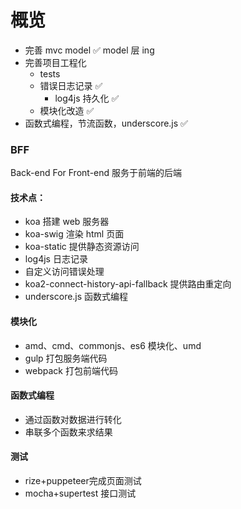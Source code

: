 # 概览

- 完善 mvc model ✅ model 层 ing
- 完善项目工程化
  - tests
  - 错误日志记录 ✅
    - log4js 持久化 ✅
  - 模块化改造 ✅
- 函数式编程，节流函数，underscore.js ✅

### BFF

Back-end For Front-end 服务于前端的后端

#### 技术点：

- koa 搭建 web 服务器
- koa-swig 渲染 html 页面
- koa-static 提供静态资源访问
- log4js 日志记录
- 自定义访问错误处理
- koa2-connect-history-api-fallback 提供路由重定向
- underscore.js 函数式编程

#### 模块化

- amd、cmd、commonjs、es6 模块化、umd
- gulp 打包服务端代码
- webpack 打包前端代码

#### 函数式编程

- 通过函数对数据进行转化
- 串联多个函数来求结果

#### 测试

- rize+puppeteer完成页面测试
- mocha+supertest 接口测试
